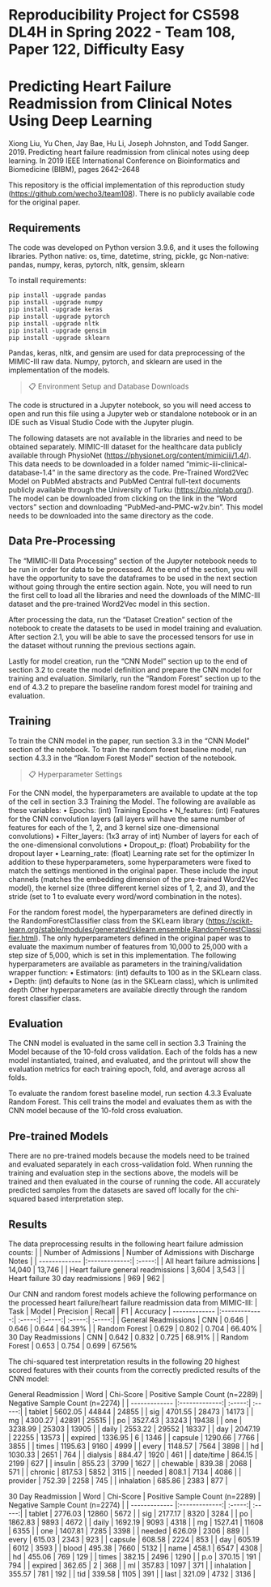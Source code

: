 # Reproducibility Project for CS598 DL4H in Spring 2022 - Team 108, Paper 122, Difficulty Easy
# Predicting Heart Failure Readmission from Clinical Notes Using Deep Learning
Xiong Liu, Yu Chen, Jay Bae, Hu Li, Joseph Johnston, and Todd Sanger. 2019. Predicting heart failure readmission from clinical notes using deep learning. In 2019 IEEE International Conference on Bioinformatics and Biomedicine (BIBM), pages 2642–2648

This repository is the official implementation of this reproduction study (https://github.com/wecho3/team108). 
There is no publicly available code for the original paper. 

## Requirements

The code was developed on Python version 3.9.6, and it uses the following libraries.
Python native: os, time, datetime, string, pickle, gc
Non-native: pandas, numpy, keras, pytorch, nltk, gensim, sklearn

To install requirements:

```setup
pip install -upgrade pandas
pip install -upgrade numpy
pip install -upgrade keras
pip install -upgrade pytorch
pip install -upgrade nltk
pip install -upgrade gensim
pip install -upgrade sklearn
```

Pandas, keras, nltk, and gensim are used for data preprocessing of the MIMIC-III raw data. 
Numpy, pytorch, and sklearn are used in the implementation of the models.

>📋  Environment Setup and Database Downloads

The code is structured in a Jupyter notebook, so you will need access to open and run this file using a Jupyter web or standalone notebook or in an IDE such as Visual Studio Code with the Jupyter plugin. 

The following datasets are not available in the libraries and need to be obtained separately. 
MIMIC-III dataset for the healthcare data publicly available through PhysioNet (https://physionet.org/content/mimiciii/1.4/). This data needs to be downloaded in a folder named “mimic-iii-clinical-database-1.4” in the same directory as the code. 
Pre-Trained Word2Vec Model on PubMed abstracts and PubMed Central full-text documents publicly available through the University of Turku (https://bio.nlplab.org/). The model can be downloaded from clicking on the link in the “Word vectors” section and downloading “PubMed-and-PMC-w2v.bin”. This model needs to be downloaded into the same directory as the code. 

## Data Pre-Processing
The “MIMIC-III Data Processing” section of the Jupyter notebook needs to be run in order for data to be processed. At the end of the section, you will have the opportunity to save the dataframes to be used in the next section without going through the entire section again. Note, you will need to run the first cell to load all the libraries and need the downloads of the MIMC-III dataset and the pre-trained Word2Vec model in this section. 

After processing the data, run the “Dataset Creation” section of the notebook to create the datasets to be used in model training and evaluation. After section 2.1, you will be able to save the processed tensors for use in the dataset without running the previous sections again. 

Lastly for model creation, run the “CNN Model” section up to the end of section 3.2 to create the model definition and prepare the CNN model for training and evaluation. Similarly, run the “Random Forest” section up to the end of 4.3.2 to prepare the baseline random forest model for training and evaluation. 

## Training

To train the CNN model in the paper, run section 3.3 in the “CNN Model” section of the notebook. 
To train the random forest baseline model, run section 4.3.3 in the “Random Forest Model” section of the notebook. 

>📋  Hyperparameter Settings

For the CNN model, the hyperparameters are available to update at the top of the cell in section 3.3 Training the Model. The following are available as these variables: 
•	Epochs: (int) Training Epochs
•	N_features: (int) Features for the CNN convolution layers (all layers will have the same number of features for each of the 1, 2, and 3 kernel size one-dimensional convolutions)
•	Filter_layers: (1x3 array of int) Number of layers for each of the one-dimensional convolutions
•	Dropout_p: (float) Probability for the dropout layer
•	Learning_rate: (float) Learning rate set for the optimizer
In addition to these hyperparameters, some hyperparameters were fixed to match the settings mentioned in the original paper. These include the input channels (matches the embedding dimension of the pre-trained Word2Vec model), the kernel size (three different kernel sizes of 1, 2, and 3), and the stride (set to 1 to evaluate every word/word combination in the notes). 

For the random forest model, the hyperparameters are defined directly in the RandomForestClassifier class from the SKLearn library (https://scikit-learn.org/stable/modules/generated/sklearn.ensemble.RandomForestClassifier.html). The only hyperparameters defined in the original paper was to evaluate the maximum number of features from 10,000 to 25,000 with a step size of 5,000, which is set in this implementation. 
The following hyperparameters are available as parameters in the training/validation wrapper function:
•	Estimators: (int) defaults to 100 as in the SKLearn class. 
•	Depth: (int) defaults to None (as in the SKLearn class), which is unlimited depth
Other hyperparameters are available directly through the random forest classifier class. 

## Evaluation

The CNN model is evaluated in the same cell in section 3.3 Training the Model because of the 10-fold cross validation. Each of the folds has a new model instantiated, trained, and evaluated, and the printout will show the evaluation metrics for each training epoch, fold, and average across all folds. 

To evaluate the random forest baseline model, run section 4.3.3 Evaluate Random Forest. This cell trains the model and evaluates them as with the CNN model because of the 10-fold cross evaluation. 

## Pre-trained Models

There are no pre-trained models because the models need to be trained and evaluated separately in each cross-validation fold. When running the training and evaluation step in the sections above, the models will be trained and then evaluated in the course of running the code. All accurately predicted samples from the datasets are saved off locally for the chi-squared based interpretation step. 

## Results
The data preprocessing results in the following heart failure admission counts:
| | Number of Admissions  | Number of Admissions with Discharge Notes  |
| ------------- |:-------------:| :-----:|
| All heart failure admissions | 14,040 | 13,746 |
| Heart failure general readmissions | 3,604 | 3,543 |
| Heart failure 30 day readmissions | 969 | 962 |

Our CNN and random forest models achieve the following performance on the processed heart failure/heart failure readmission data from MIMIC-III:
| Task | Model | Precision | Recall | F1 | Accuracy
| ------------- |:-------------:| :-----:| :-----:| :-----:| :-----:|
| General Readmissions | CNN | 0.646 | 0.646 | 0.644 | 64.39%
| | Random Forest | 0.629 | 0.802 | 0.704 | 66.40%
| 30 Day Readmissions | CNN | 0.642 | 0.832 | 0.725 | 68.91%
| | Random Forest | 0.653 | 0.754 | 0.699 | 67.56%

The chi-squared test interpretation results in the following 20 highest scored features with their counts from the correctly predicted results of the CNN model:

General Readmission 
| Word | Chi-Score | Positive Sample Count (n=2289) | Negative Sample Count (n=2274) |
| ------------- |:-------------:| :-----:| :-----:| 
| tablet | 5602.05 | 44844 | 24855 |
| sig | 4701.55 | 28473 | 14173 |
| mg | 4300.27 | 42891 | 25515 |
| po | 3527.43 | 33243 | 19438 |
| one | 3238.99 | 25303 | 13905 |
| daily | 2553.22 | 29552 | 18337 |
| day | 2047.19 | 22255 | 13573 |
| expired | 1336.95 | 6 | 1346 |
| capsule | 1290.66 | 7766 | 3855 |
| times | 1195.63 | 9160 | 4999 |
| every | 1148.57 | 7564 | 3898 |
| hd | 1030.33 | 2651 | 764 |
| dialysis | 884.47 | 1920 | 461 |
| date/time | 864.15 | 2199 | 627 |
| insulin | 855.23 | 3799 | 1627 |
| chewable | 839.38 | 2068 | 571 |
| chronic | 817.53 | 5852 | 3115 |
| needed | 808.1 | 7134 | 4086 |
| provider | 752.39 | 2258 | 745 |
| inhalation | 685.86 | 2383 | 877 |

30 Day Readmission 
| Word | Chi-Score | Positive Sample Count (n=2289) | Negative Sample Count (n=2274) |
| ------------- |:-------------:| :-----:| :-----:| 
| tablet | 2776.03 | 12860 | 5672 |
| sig | 2177.17 | 8320 | 3284 |
| po | 1862.83 | 9893 | 4672 |
| daily | 1692.19 | 9093 | 4318 |
| mg | 1527.41 | 11608 | 6355 |
| one | 1407.81 | 7285 | 3398 |
| needed | 626.09 | 2306 | 889 |
| every | 615.03 | 2343 | 923 |
| capsule | 608.58 | 2224 | 853 |
| day | 605.19 | 6012 | 3593 |
| blood | 495.38 | 7660 | 5132 |
| name | 458.1 | 6547 | 4308 |
| hd | 455.06 | 769 | 129 |
| times | 382.15 | 2496 | 1290 |
| p.o | 370.15 | 191 | 794 |
| expired | 362.65 | 2 | 368 |
| ml | 357.83 | 1097 | 371 |
| inhalation | 355.57 | 781 | 192 |
| tid | 339.58 | 1105 | 391 |
| last | 321.09 | 4732 | 3136 |


